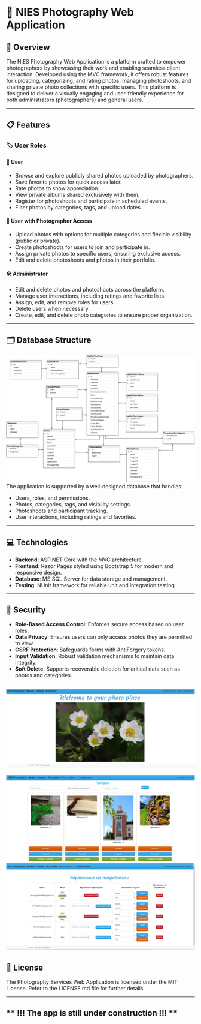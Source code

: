 # 🌟 NIES Photography Web Application

## 📸 Overview
The NIES Photography Web Application is a platform crafted to empower photographers by showcasing their work and enabling seamless client interaction. Developed using the MVC framework, it offers robust features for uploading, categorizing, and rating photos, managing photoshoots, and sharing private photo collections with specific users. This platform is designed to deliver a visually engaging and user-friendly experience for both administrators (photographers) and general users.

---

## 📋 Features

### 🏷️ User Roles

#### 👤 User
- Browse and explore publicly shared photos uploaded by photographers.
- Save favorite photos for quick access later.
- Rate photos to show appreciation.
- View private albums shared exclusively with them.
- Register for photoshoots and participate in scheduled events.
- Filter photos by categories, tags, and upload dates.

#### 📸 User with Photographer Access
- Upload photos with options for multiple categories and flexible visibility (public or private).
- Create photoshoots for users to join and participate in.
- Assign private photos to specific users, ensuring exclusive access.
- Edit and delete photoshoots and photos in their portfolio.

#### 🛠️ Administrator
- Edit and delete photos and photoshoots across the platform.
- Manage user interactions, including ratings and favorite lists.
- Assign, edit, and remove roles for users.
- Delete users when necessary.
- Create, edit, and delete photo categories to ensure proper organization.

---

## 🗂️ Database Structure
![Database Diagram ](images/diagram.jpg)
The application is supported by a well-designed database that handles:
- Users, roles, and permissions.
- Photos, categories, tags, and visibility settings.
- Photoshoots and participant tracking.
- User interactions, including ratings and favorites.

---

## 💻 Technologies
- **Backend**: ASP.NET Core with the MVC architecture.
- **Frontend**: Razor Pages styled using Bootstrap 5 for modern and responsive design.
- **Database**: MS SQL Server for data storage and management.
- **Testing**: NUnit framework for reliable unit and integration testing.

---

## 🔐 Security
- **Role-Based Access Control**: Enforces secure access based on user roles.
- **Data Privacy**: Ensures users can only access photos they are permitted to view.
- **CSRF Protection**: Safeguards forms with AntiForgery tokens.
- **Input Validation**: Robust validation mechanisms to maintain data integrity.
- **Soft Delete**: Supports recoverable deletion for critical data such as photos and categories.


![Description of image](images/1.jpg)
![Description of image](images/2.jpg)
![Description of image](images/3.jpg)
---

## 📄 License
The Photography Services Web Application is licensed under the MIT License. Refer to the LICENSE.md file for further details.

---

## **    !!! The app is still under construction   !!!   **
